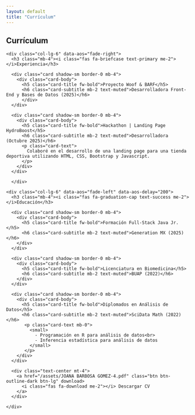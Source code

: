 ```yaml
---
layout: default
title: "Currículum"
---
```


<section class="container py-5">
  <h2 class="text-center mb-5 display-4 fw-bold" data-aos="fade-up">Currículum</h2>

  <div class="row">

    <div class="col-lg-6" data-aos="fade-right">
      <h3 class="mb-4"><i class="fas fa-briefcase text-primary me-2"></i>Experiencia</h3>

      <div class="card shadow-sm border-0 mb-4">
        <div class="card-body">
          <h5 class="card-title fw-bold">Proyecto Woof & BARF</h5>
          <h6 class="card-subtitle mb-2 text-muted">Desarrolladora Front-End y Bases de Datos (2025)</h6>
          </div>
      </div>

      <div class="card shadow-sm border-0 mb-4">
        <div class="card-body">
          <h5 class="card-title fw-bold">Hackathon | Landing Page HydroBoost</h5>
          <h6 class="card-subtitle mb-2 text-muted">Desarrolladora (Octubre 2025)</h6>
          <p class="card-text">
            Colaboré en el desarrollo de una landing page para una tienda deportiva utilizando HTML, CSS, Bootstrap y Javascript.
          </p>
        </div>
      </div>
      
      </div>

    <div class="col-lg-6" data-aos="fade-left" data-aos-delay="200">
      <h3 class="mb-4"><i class="fas fa-graduation-cap text-success me-2"></i>Educación</h3>

      <div class="card shadow-sm border-0 mb-4">
        <div class="card-body">
          <h5 class="card-title fw-bold">Formación Full-Stack Java Jr.</h5>
          <h6 class="card-subtitle mb-2 text-muted">Generation MX (2025)</h6>
        </div>
      </div>
      
      <div class="card shadow-sm border-0 mb-4">
        <div class="card-body">
          <h5 class="card-title fw-bold">Licenciatura en Biomedicina</h5>
          <h6 class="card-subtitle mb-2 text-muted">BUAP (2022)</h6>
        </div>
      </div>
      
      <div class="card shadow-sm border-0 mb-4">
        <div class="card-body">
          <h5 class="card-title fw-bold">Diplomados en Análisis de Datos</h5>
          <h6 class="card-subtitle mb-2 text-muted">SciData Math (2022)</h6>
           <p class="card-text mb-0">
             <small>
               - Programación en R para análisis de datos<br>
               - Inferencia estadística para análisis de datos
             </small>
           </p>
        </div>
      </div>
      
      <div class="text-center mt-4">
        <a href="/assets/JOANA BARBOSA GOMEZ-4.pdf" class="btn btn-outline-dark btn-lg" download>
          <i class="fas fa-download me-2"></i> Descargar CV
        </a>
      </div>

    </div>
  </div>
</section>